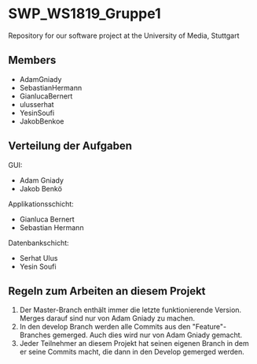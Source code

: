 # SWP_WS1819_Gruppe1
Repository for our software project at the University of Media, Stuttgart

## Members
- AdamGniady
- SebastianHermann
- GianlucaBernert
- ulusserhat
- YesinSoufi
- JakobBenkoe

## Verteilung der Aufgaben
GUI:
- Adam Gniady
- Jakob Benkö

Applikationsschicht:
- Gianluca Bernert
- Sebastian Hermann

Datenbankschicht:
- Serhat Ulus
- Yesin Soufi

## Regeln zum Arbeiten an diesem Projekt
1. Der Master-Branch enthält immer die letzte funktionierende Version. Merges darauf sind nur von Adam Gniady zu machen. 
2. In den develop Branch werden alle Commits aus den "Feature"-Branches gemerged. Auch dies wird nur von Adam Gniady gemacht. 
3. Jeder Teilnehmer an diesem Projekt hat seinen eigenen Branch in dem er seine Commits macht, die dann in den Develop gemerged werden. 
